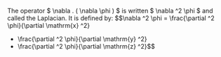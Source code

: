 The operator $ \nabla . ( \nabla \phi ) $ is written $ \nabla ^2 \phi $
and called the Laplacian. It is defined by:
$$\nabla ^2 \phi = \frac{\partial ^2 \phi}{\partial \mathrm{x} ^2}
+ \frac{\partial ^2 \phi}{\partial \mathrm{y} ^2}
+ \frac{\partial ^2 \phi}{\partial \mathrm{z} ^2}$$
